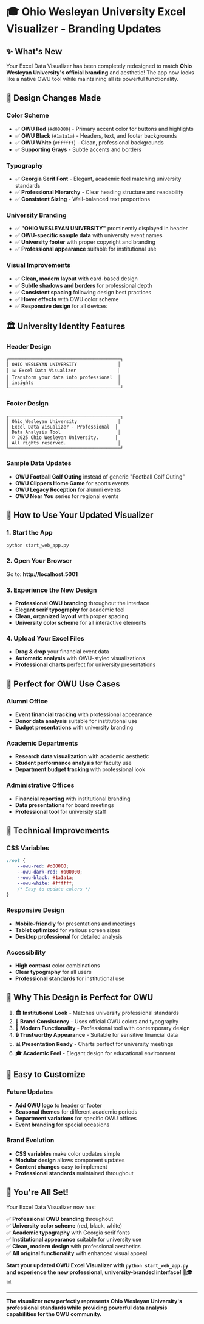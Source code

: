 # 🎓 Ohio Wesleyan University Excel Visualizer - Branding Updates

## ✨ What's New

Your Excel Data Visualizer has been completely redesigned to match **Ohio Wesleyan University's official branding** and aesthetic! The app now looks like a native OWU tool while maintaining all its powerful functionality.

## 🎨 Design Changes Made

### **Color Scheme**
- ✅ **OWU Red** (`#d00000`) - Primary accent color for buttons and highlights
- ✅ **OWU Black** (`#1a1a1a`) - Headers, text, and footer backgrounds  
- ✅ **OWU White** (`#ffffff`) - Clean, professional backgrounds
- ✅ **Supporting Grays** - Subtle accents and borders

### **Typography**
- ✅ **Georgia Serif Font** - Elegant, academic feel matching university standards
- ✅ **Professional Hierarchy** - Clear heading structure and readability
- ✅ **Consistent Sizing** - Well-balanced text proportions

### **University Branding**
- ✅ **"OHIO WESLEYAN UNIVERSITY"** prominently displayed in header
- ✅ **OWU-specific sample data** with university event names
- ✅ **University footer** with proper copyright and branding
- ✅ **Professional appearance** suitable for institutional use

### **Visual Improvements**
- ✅ **Clean, modern layout** with card-based design
- ✅ **Subtle shadows and borders** for professional depth
- ✅ **Consistent spacing** following design best practices
- ✅ **Hover effects** with OWU color scheme
- ✅ **Responsive design** for all devices

## 🏛️ University Identity Features

### **Header Design**
```
┌─────────────────────────────────────────┐
│ OHIO WESLEYAN UNIVERSITY               │
│ 📊 Excel Data Visualizer               │
│ Transform your data into professional  │
│ insights                               │
└─────────────────────────────────────────┘
```

### **Footer Design**
```
┌─────────────────────────────────────────┐
│ Ohio Wesleyan University               │
│ Excel Data Visualizer - Professional  │
│ Data Analysis Tool                     │
│ © 2025 Ohio Wesleyan University.      │
│ All rights reserved.                   │
└─────────────────────────────────────────┘
```

### **Sample Data Updates**
- **OWU Football Golf Outing** instead of generic "Football Golf Outing"
- **OWU Clippers Home Game** for sports events
- **OWU Legacy Reception** for alumni events
- **OWU Near You** series for regional events

## 🚀 How to Use Your Updated Visualizer

### **1. Start the App**
```bash
python start_web_app.py
```

### **2. Open Your Browser**
Go to: **http://localhost:5001**

### **3. Experience the New Design**
- **Professional OWU branding** throughout the interface
- **Elegant serif typography** for academic feel
- **Clean, organized layout** with proper spacing
- **University color scheme** for all interactive elements

### **4. Upload Your Excel Files**
- **Drag & drop** your financial event data
- **Automatic analysis** with OWU-styled visualizations
- **Professional charts** perfect for university presentations

## 🎯 Perfect for OWU Use Cases

### **Alumni Office**
- **Event financial tracking** with professional appearance
- **Donor data analysis** suitable for institutional use
- **Budget presentations** with university branding

### **Academic Departments**
- **Research data visualization** with academic aesthetic
- **Student performance analysis** for faculty use
- **Department budget tracking** with professional look

### **Administrative Offices**
- **Financial reporting** with institutional branding
- **Data presentations** for board meetings
- **Professional tool** for university staff

## 🔧 Technical Improvements

### **CSS Variables**
```css
:root {
    --owu-red: #d00000;
    --owu-dark-red: #a00000;
    --owu-black: #1a1a1a;
    --owu-white: #ffffff;
    /* Easy to update colors */
}
```

### **Responsive Design**
- **Mobile-friendly** for presentations and meetings
- **Tablet optimized** for various screen sizes
- **Desktop professional** for detailed analysis

### **Accessibility**
- **High contrast** color combinations
- **Clear typography** for all users
- **Professional standards** for institutional use

## 🌟 Why This Design is Perfect for OWU

1. **🏛️ Institutional Look** - Matches university professional standards
2. **🎨 Brand Consistency** - Uses official OWU colors and typography
3. **📱 Modern Functionality** - Professional tool with contemporary design
4. **🔒 Trustworthy Appearance** - Suitable for sensitive financial data
5. **📊 Presentation Ready** - Charts perfect for university meetings
6. **🎓 Academic Feel** - Elegant design for educational environment

## 🔄 Easy to Customize

### **Future Updates**
- **Add OWU logo** to header or footer
- **Seasonal themes** for different academic periods
- **Department variations** for specific OWU offices
- **Event branding** for special occasions

### **Brand Evolution**
- **CSS variables** make color updates simple
- **Modular design** allows component updates
- **Content changes** easy to implement
- **Professional standards** maintained throughout

## 🎉 You're All Set!

Your Excel Data Visualizer now has:

✅ **Professional OWU branding** throughout  
✅ **University color scheme** (red, black, white)  
✅ **Academic typography** with Georgia serif fonts  
✅ **Institutional appearance** suitable for university use  
✅ **Clean, modern design** with professional aesthetics  
✅ **All original functionality** with enhanced visual appeal  

**Start your updated OWU Excel Visualizer with `python start_web_app.py` and experience the new professional, university-branded interface!** 🚀🎓📊

---

**The visualizer now perfectly represents Ohio Wesleyan University's professional standards while providing powerful data analysis capabilities for the OWU community.**

